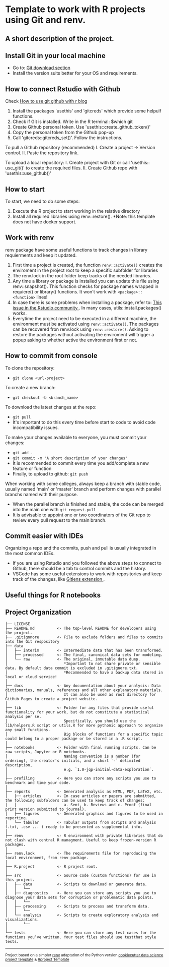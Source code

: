 Template to work with R projects using Git and renv.
==============================

## A short description of the project.

## Install Git in your local machine
- Go to: <a target="_blank" href="https://git-scm.com/download/"> Git download section </a>
- Install the version suits better for your OS and requirements.

## How to connect Rstudio with Github
Check <a target="_blank" href="https://rfortherestofus.com/2021/02/how-to-use-git-github-with-r/"> How to use git github with r blog </a>

1. Install the packages 'usethis' and 'gitcreds' which provide some helpulf functions.
2. Check if Git is installed. Write in the R terminal: $which git
3. Create Github personal token. Use 'usethis::create_github_token()'
4. Copy the personal token from the Github pop-up
5. Call 'gitcreds::gitcreds_set()'. Follow the instructions.


To pull a Github repository (recommended)
I. Create a project -> Version control.
II. Paste the repository link.
  
To upload a local repository: 
I. Create project with Git or call 'usethis:: use_git()' to create the required files.
II. Create Github repo with 'usethis::use_github()'

## How to start
To start, we need to do some steps:
1. Execute the R project to start working in the relative directory
2. Install all required libraries using renv::restore().
   *Note: this template does not have docker support.
  
## Work with renv
renv package have some useful functions to track changes in library requierments and keep it updated.
1. First time a project is created, the function `renv::activate()` creates the enviroment in the project root to keep a specific subfolder for libraries
2. The renv.lock in the root folder keep tracks of the needed libraries.
3. Any time a library or package is installed you can update this file using renv::snapshot(). This function checks for 
	package names wrapped in requiere() or library() functions. It won't work with `<package>::<function>` lines!
4. In case there is some problems when installing a package, refer to: <a target="_blank" href="https://community.rstudio.com/t/cant-install-packages-with-renv/96696/8"> This issue in the Rstudio community </a>. In many cases, utils::install.packages() works.
5. Everytime the project need to be executed in a different machine, the environment must be activated using `renv::activate()`. The packages can be recovered  fron renv.lock using `renv::restore()`. Asking to restore the packages without activating the enviroment will trigger a popup asking to whether active the environment first or not.

## How to commit from console
To clone the repository:
- `git clone <url-project>`

To create a new branch:
- `git checkout -b <branch_name>`

To download the latest changes at the repo:
- `git pull`
- It's important to do this every time before start to code to avoid code incompatibility issues.

To make your changes available to everyone, you must commit your changes:
- `git add .`
- `git commit -m "A short description of your changes"`
- It is recommended to commit every time you add/complete a new feature or function
- Finally, to upload to github: `git push`

When working with some colleges, always keep a branch with stable code, usually named 'main' or 'master' branch and perform changes with parallel branchs named with their purpose.
- When the parallel branch is finished and stable, the code can be merged into the main one with `git request-pull`
- It is advisable to appoint one or two coordinators of the Git repo to review every pull request to the main branch.

## Commit easier with IDEs
Organizing a repo and the commits, push and pull is usually integrated in the most common IDEs.
- If you are using Rstudio and you followed the above steps to connect to Github, there should be a tab to control commits and the history.
- VSCode has some useful extensions to work with repositories and keep track of the changes, like  <a target="_blank" href="https://marketplace.visualstudio.com/items?itemName=eamodio.gitlens"> Gitlens extension </a>.

## Useful things for R notebooks

Project Organization
------------

    ├── LICENSE
    ├── README.md          <- The top-level README for developers using the project.
    ├── .gitignnore        <- File to exclude folders and files to commits into the Git respository
    ├── data
    │   ├── interim        <- Intermediate data that has been transformed.
    │   ├── processed      <- The final, canonical data sets for modeling.
    │   └── raw            <- The original, immutable data dump. 
    │                         *Important to not share private or sensible data. By default data commit is excluded in .gitignore.txt.
    │                         *Recommended to have a backup data stored in local or cloud service!
    │
    ├── docs               <- Any documentation about your analysis: Data dictionaries, manuals, references and all other explanatory materials.
    │                         It can also be used as root directory for GitHub Pages to create a project website.
    │
    ├── lib                <- Folder for any files that provide useful functionality for your work, but do not constitute a statistical analysis per se. 
    │                         Specifically, you should use the lib/helpers.R script or utils.R for more pythonic approach to organize any small functions.
    │                         Big blocks of functions for a specific topic could belong to a proper package or be stored in a .R script.
    │
    ├── notebooks          <- Folder with final running scripts. Can be raw scripts, Jupyter or R notebooks. 
    │                         Naming convention is a number (for ordering), the creator's initials, and a short `-` delimited description,
    │                         e.g. `1.0-jqp-initial-data-exploration`.
    │
    ├── profiling          <- Here you can store any scripts you use to benchmark and time your code.
    │
    ├── reports            <- Generated analysis as HTML, PDF, LaTeX, etc.
    │   ├── articles       <- In case articles or papers are submitted, the following subfolders can be used to keep track of changes: 
    │   │                     a. Sent, b. Reviews and c. Proof (final print version submitted to journal).
    │   ├── figures        <- Generated graphics and figures to be used in reporting.
    │   └── tabular        <- Tabular outputs from scripts and analysis (.txt, .csv ... ) ready to be presented as supplemental info.
    │
    ├── renv               <- R environment with private libraries that do not clash with central R managment. Useful to keep frozen-version R packages.
    │
    ├── renv.lock          <- The requirements file for reproducing the local environment, from renv package.
    │
    ├── R.project          <- R project root.
    │
    ├── src                <- Source code (custom functions) for use in this project.
    │   ├── data           <- Scripts to download or generate data.
    │   │   └── 
    │   ├── diagnostics    <- Here you can store any scripts you use to diagnose your data sets for corruption or problematic data points.
    │   │   └──	
    │   ├── processing     <- Scripts to process and transform data.
    │   │   └──
    │   └── analysis       <- Scripts to create exploratory analysis and visualizations.
    │       └── 
    │
    └── tests              <- Here you can store any test cases for the functions you’ve written. Your test files should use testthat style tests.
    

--------

<p><small>Project based on a simpler <a target="_blank" href="https://cran.r-project.org/web/packages/renv/index.html">renv</a> adaptation of the Python version <a target="_blank" href="https://drivendata.github.io/cookiecutter-data-science/">cookiecutter data science project template</a> &  <a target="_blank" href="http://projecttemplate.net/architecture.html"> Rproject Template </a> </small></p>
